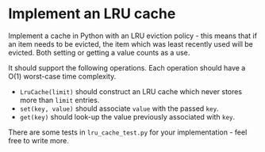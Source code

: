 # Implement an LRU cache

Implement a cache in Python with an LRU eviction policy - this means  that if an item needs to be evicted, the item which was least recently used will be evicted. Both setting or getting a value counts as a use.

It should support the following operations. Each operation should have a O(1) worst-case time complexity.

* `LruCache(limit)` should construct an LRU cache which never stores more than `limit` entries.
* `set(key, value)` should associate `value` with the passed `key`.
* `get(key)` should look-up the value previously associated with `key`.

There are some tests in `lru_cache_test.py` for your implementation - feel free to write more.
